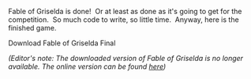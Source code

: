 Fable of Griselda is done!  Or at least as done as it's going to get for the competition.  So much code to write, so little time.  Anyway, here is the finished game. 

Download Fable of Griselda Final

_(Editor's note: The downloaded version of Fable of Griselda is no longer available. The online version can be found [here](https://fableofgriselda.com))_